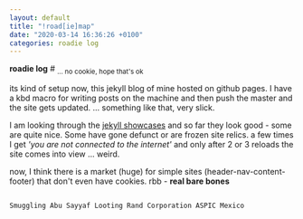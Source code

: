 ```yaml
---
layout: default
title: "!road[ie]map"
date: "2020-03-14 16:36:26 +0100"
categories: roadie log
---
```

<strong>roadie log</strong> \# <sub> ... no cookie, hope that's ok </sub>

its kind of setup now, this jekyll blog of mine hosted on github pages. I have a kbd macro for writing posts on the machine and then push the master and the site gets updated. ... something like that, very slick.

I am looking through the [jekyll showcases](https://jekyllrb.com/showcase/) and so far they look good - some are quite nice. Some have gone defunct or are frozen site relics. a few times I get  _'you are not connected to the internet'_ and only after 2 or 3 reloads the site comes into view ... weird.

now, I think there is a market (huge) for simple sites (header-nav-content-footer) that don't even have cookies. rbb - <strong>real bare bones</strong>



<code>
Smuggling Abu Sayyaf Looting Rand Corporation ASPIC Mexico
</code>
